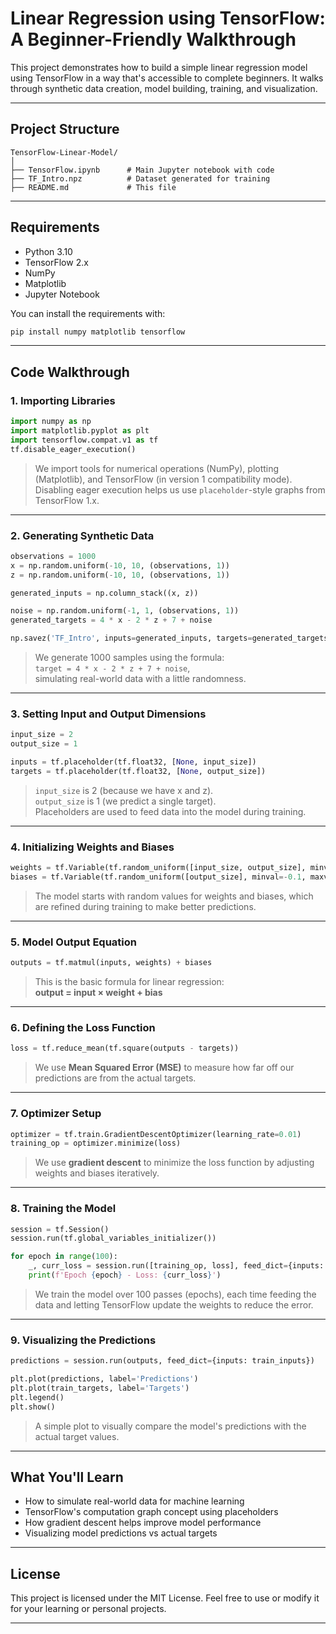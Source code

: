 # Linear Regression using TensorFlow: A Beginner-Friendly Walkthrough

This project demonstrates how to build a simple linear regression model using TensorFlow in a way that's accessible to complete beginners. It walks through synthetic data creation, model building, training, and visualization.

---

## Project Structure

```
TensorFlow-Linear-Model/
│
├── TensorFlow.ipynb      # Main Jupyter notebook with code
├── TF_Intro.npz          # Dataset generated for training
├── README.md             # This file
```

---

## Requirements

- Python 3.10
- TensorFlow 2.x
- NumPy
- Matplotlib
- Jupyter Notebook

You can install the requirements with:

```bash
pip install numpy matplotlib tensorflow
```

---

## Code Walkthrough

### 1. Importing Libraries

```python
import numpy as np
import matplotlib.pyplot as plt
import tensorflow.compat.v1 as tf
tf.disable_eager_execution()
```

> We import tools for numerical operations (NumPy), plotting (Matplotlib), and TensorFlow (in version 1 compatibility mode). Disabling eager execution helps us use `placeholder`-style graphs from TensorFlow 1.x.

---

### 2. Generating Synthetic Data

```python
observations = 1000
x = np.random.uniform(-10, 10, (observations, 1))
z = np.random.uniform(-10, 10, (observations, 1))

generated_inputs = np.column_stack((x, z))

noise = np.random.uniform(-1, 1, (observations, 1))
generated_targets = 4 * x - 2 * z + 7 + noise

np.savez('TF_Intro', inputs=generated_inputs, targets=generated_targets)
```

> We generate 1000 samples using the formula:  
> `target = 4 * x - 2 * z + 7 + noise`,  
> simulating real-world data with a little randomness.

---

### 3. Setting Input and Output Dimensions

```python
input_size = 2
output_size = 1

inputs = tf.placeholder(tf.float32, [None, input_size])
targets = tf.placeholder(tf.float32, [None, output_size])
```

> `input_size` is 2 (because we have x and z).  
> `output_size` is 1 (we predict a single target).  
> Placeholders are used to feed data into the model during training.

---

### 4. Initializing Weights and Biases

```python
weights = tf.Variable(tf.random_uniform([input_size, output_size], minval=-0.1, maxval=0.1))
biases = tf.Variable(tf.random_uniform([output_size], minval=-0.1, maxval=0.1))
```

> The model starts with random values for weights and biases, which are refined during training to make better predictions.

---

### 5. Model Output Equation

```python
outputs = tf.matmul(inputs, weights) + biases
```

> This is the basic formula for linear regression:  
> **output = input × weight + bias**

---

### 6. Defining the Loss Function

```python
loss = tf.reduce_mean(tf.square(outputs - targets))
```

> We use **Mean Squared Error (MSE)** to measure how far off our predictions are from the actual targets.

---

### 7. Optimizer Setup

```python
optimizer = tf.train.GradientDescentOptimizer(learning_rate=0.01)
training_op = optimizer.minimize(loss)
```

> We use **gradient descent** to minimize the loss function by adjusting weights and biases iteratively.

---

### 8. Training the Model

```python
session = tf.Session()
session.run(tf.global_variables_initializer())

for epoch in range(100):
    _, curr_loss = session.run([training_op, loss], feed_dict={inputs: train_inputs, targets: train_targets})
    print(f'Epoch {epoch} - Loss: {curr_loss}')
```

> We train the model over 100 passes (epochs), each time feeding the data and letting TensorFlow update the weights to reduce the error.

---

### 9. Visualizing the Predictions

```python
predictions = session.run(outputs, feed_dict={inputs: train_inputs})

plt.plot(predictions, label='Predictions')
plt.plot(train_targets, label='Targets')
plt.legend()
plt.show()
```

> A simple plot to visually compare the model's predictions with the actual target values.

---

## What You'll Learn

- How to simulate real-world data for machine learning
- TensorFlow's computation graph concept using placeholders
- How gradient descent helps improve model performance
- Visualizing model predictions vs actual targets

---

## License

This project is licensed under the MIT License. Feel free to use or modify it for your learning or personal projects.

---



